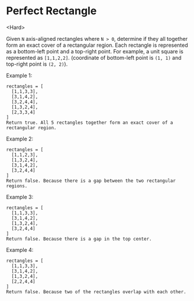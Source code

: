 # Perfect Rectangle

\<Hard>

Given `N` axis-aligned rectangles where `N > 0`, determine if they all together
form an exact cover of a rectangular region. Each rectangle is represented as a
bottom-left point and a top-right point. For example, a unit square is
represented as `[1,1,2,2]`. (coordinate of bottom-left point is `(1, 1)` and
top-right point is `(2, 2)`).

Example 1:

```
rectangles = [
  [1,1,3,3],
  [3,1,4,2],
  [3,2,4,4],
  [1,3,2,4],
  [2,3,3,4]
]
Return true. All 5 rectangles together form an exact cover of a rectangular region.
```

Example 2:

```
rectangles = [
  [1,1,2,3],
  [1,3,2,4],
  [3,1,4,2],
  [3,2,4,4]
]
Return false. Because there is a gap between the two rectangular regions.
```

Example 3:

```
rectangles = [
  [1,1,3,3],
  [3,1,4,2],
  [1,3,2,4],
  [3,2,4,4]
]
Return false. Because there is a gap in the top center.
```

Example 4:

```
rectangles = [
  [1,1,3,3],
  [3,1,4,2],
  [1,3,2,4],
  [2,2,4,4]
]
Return false. Because two of the rectangles overlap with each other.
```
